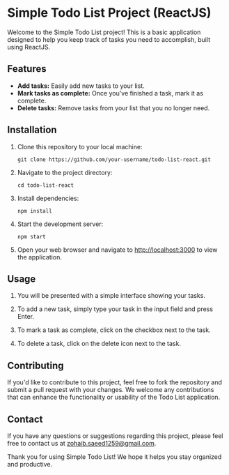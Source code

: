 # Simple Todo List Project (ReactJS)

Welcome to the Simple Todo List project! This is a basic application designed to help you keep track of tasks you need to accomplish, built using ReactJS.

## Features

- **Add tasks:** Easily add new tasks to your list.
- **Mark tasks as complete:** Once you've finished a task, mark it as complete.
- **Delete tasks:** Remove tasks from your list that you no longer need.

## Installation

1. Clone this repository to your local machine:

   ```
   git clone https://github.com/your-username/todo-list-react.git
   ```

2. Navigate to the project directory:

   ```
   cd todo-list-react
   ```

3. Install dependencies:

   ```
   npm install
   ```

4. Start the development server:

   ```
   npm start
   ```

5. Open your web browser and navigate to [http://localhost:3000](http://localhost:3000) to view the application.

## Usage

1. You will be presented with a simple interface showing your tasks.

2. To add a new task, simply type your task in the input field and press Enter.

3. To mark a task as complete, click on the checkbox next to the task.

4. To delete a task, click on the delete icon next to the task.

## Contributing

If you'd like to contribute to this project, feel free to fork the repository and submit a pull request with your changes. We welcome any contributions that can enhance the functionality or usability of the Todo List application.

## Contact

If you have any questions or suggestions regarding this project, please feel free to contact us at [zohaib.saeed1259@gmail.com](mailto:zohaib.saeed1259@gmail.com).

Thank you for using Simple Todo List! We hope it helps you stay organized and productive.